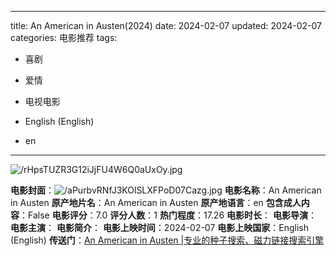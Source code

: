 
---
title: An American in Austen(2024)
date: 2024-02-07
updated: 2024-02-07
categories: 电影推荐
tags:

- 喜剧
- 爱情
- 电视电影

- English (English)
- en
---

<img src="https://image.tmdb.org/t/p/original/rHpsTUZR3G12iJjFU4W6Q0aUxOy.jpg" alt="/rHpsTUZR3G12iJjFU4W6Q0aUxOy.jpg" title="/rHpsTUZR3G12iJjFU4W6Q0aUxOy.jpg">

**电影封面**：<img src="https://image.tmdb.org/t/p/w200/aPurbvRNfJ3KOlSLXFPoD07Cazg.jpg" alt="/aPurbvRNfJ3KOlSLXFPoD07Cazg.jpg" title="/aPurbvRNfJ3KOlSLXFPoD07Cazg.jpg">
**电影名称**：An American in Austen
**原产地片名**：An American in Austen
**原产地语言**：en
**包含成人内容**：False
**电影评分**：7.0
**评分人数**：1
**热门程度**：17.26
**电影时长**：
**电影导演**：
**电影主演**：
**电影简介**：
**电影上映时间**：2024-02-07
**电影上映国家**：English (English)
**传送门**：[An American in Austen |专业的种子搜索、磁力链接搜索引擎](https://movie.amd794.com:2083/?search=An%20American%20in%20Austen&ordering=&mode=match_phrase&page_size=10&page=1)

